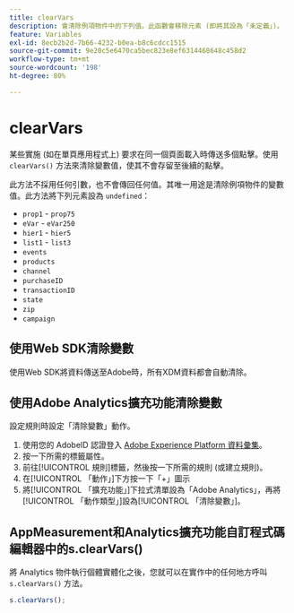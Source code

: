 ```yaml
---
title: clearVars
description: 會清除例項物件中的下列值。此函數會移除元素 (即將其設為「未定義」)。
feature: Variables
exl-id: 8ecb2b2d-7b66-4232-b0ea-b8c6cdcc1515
source-git-commit: 9e20c5e6470ca5bec823e8ef6314468648c458d2
workflow-type: tm+mt
source-wordcount: '198'
ht-degree: 80%

---
```


# clearVars

某些實施 (如在單頁應用程式上) 要求在同一個頁面載入時傳送多個點擊。使用 `clearVars()` 方法來清除變數值，使其不會存留至後續的點擊。

此方法不採用任何引數，也不會傳回任何值。其唯一用途是清除例項物件的變數值。此方法將下列元素設為 `undefined`：

* `prop1` - `prop75`
* `eVar` - `eVar250`
* `hier1` - `hier5`
* `list1` - `list3`
* `events`
* `products`
* `channel`
* `purchaseID`
* `transactionID`
* `state`
* `zip`
* `campaign`

## 使用Web SDK清除變數

使用Web SDK將資料傳送至Adobe時，所有XDM資料都會自動清除。

## 使用Adobe Analytics擴充功能清除變數

設定規則時設定「清除變數」動作。

1. 使用您的 AdobeID 認證登入 [Adobe Experience Platform 資料彙集](https://experience.adobe.com/data-collection)。
2. 按一下所需的標籤屬性。
3. 前往[!UICONTROL 規則]標籤，然後按一下所需的規則 (或建立規則)。
4. 在[!UICONTROL 「動作」]下方按一下「+」圖示
5. 將[!UICONTROL 「擴充功能」]下拉式清單設為「Adobe Analytics」，再將[!UICONTROL 「動作類型」]設為[!UICONTROL 「清除變數」]。

## AppMeasurement和Analytics擴充功能自訂程式碼編輯器中的s.clearVars()

將 Analytics 物件執行個體實體化之後，您就可以在實作中的任何地方呼叫 `s.clearVars()` 方法。

```js
s.clearVars();
```
